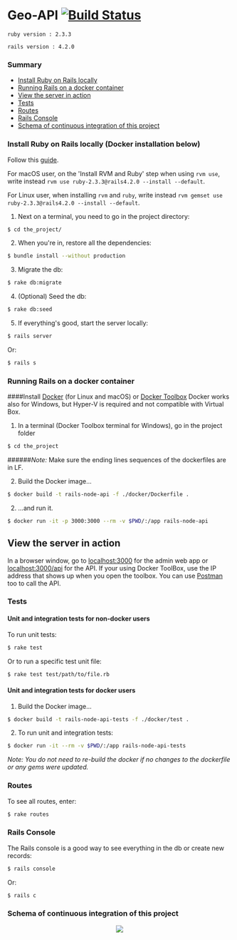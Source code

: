 # Geo-API [![Build Status](https://travis-ci.org/601-H17/geo-api.svg?branch=master)](https://travis-ci.org/601-H17/geo-api)

`ruby version : 2.3.3`

`rails version : 4.2.0`

### Summary

* [Install Ruby on Rails locally](https://github.com/601-H17/geo-api#install-ruby-on-rails-locally-docker-installation-below)
* [Running Rails on a docker container](https://github.com/601-H17/geo-api#running-rails-on-a-docker-container)
* [View the server in action](https://github.com/601-H17/geo-api#view-the-server-in-action)
* [Tests](https://github.com/601-H17/geo-api#tests)
* [Routes](https://github.com/601-H17/geo-api#routes)
* [Rails Console](https://github.com/601-H17/geo-api#schema-of-continuous-integration-of-this-project)
* [Schema of continuous integration of this project](https://github.com/601-H17/geo-api#schema-of-continuous-integration-of-this-project)

### Install Ruby on Rails locally (Docker installation below)

Follow this [guide](http://www.installrails.com). 

For macOS user, on the 'Install RVM and Ruby' step when using `rvm use`, write instead `rvm use ruby-2.3.3@rails4.2.0 --install --default`.

For Linux user, when installing `rvm` and `ruby`, write instead `rvm gemset use ruby-2.3.3@rails4.2.0 --install --default`.

1. Next on a terminal, you need to go in the project directory:
```bash
$ cd the_project/
```

2. When you're in, restore all the dependencies:
```bash
$ bundle install --without production
```

3. Migrate the db:
```bash
$ rake db:migrate
```

4. (Optional) Seed the db:
```bash
$ rake db:seed
```

5. If everything's good, start the server locally:
```bash
$ rails server
```
Or:
```bash
$ rails s
```

### Running Rails on a docker container

####Install [Docker](https://www.docker.com/products/docker) (for Linux and macOS) or [Docker Toolbox](https://www.docker.com/products/docker-toolbox)
Docker works also for Windows, but Hyper-V is required and not compatible with Virtual Box.

1. In a terminal (Docker Toolbox terminal for Windows), go in the project folder 

```bash
$ cd the_project
```
######*Note:* Make sure the ending lines sequences of the dockerfiles are in LF.

2. Build the Docker image...

```bash
$ docker build -t rails-node-api -f ./docker/Dockerfile .
```

2. ...and run it.

```bash
$ docker run -it -p 3000:3000 --rm -v $PWD/:/app rails-node-api
```

## View the server in action
    
In a browser window, go to [localhost:3000](http://localhost:3000) for the admin web app or [localhost:3000/api](http://localhost:3000/api) for the API. If your using Docker ToolBox, use the IP address that shows up when you open the toolbox.
You can use [Postman](https://www.getpostman.com) too to call the API.

### Tests

#### **Unit and integration tests for non-docker users**

To run unit tests:
```bash
$ rake test
```
Or to run a specific test unit file:
```bash
$ rake test test/path/to/file.rb
```

#### **Unit and integration tests for docker users**

1. Build the Docker image...
```bash
$ docker build -t rails-node-api-tests -f ./docker/test .
```

2. To run unit and integration tests: 
```bash
$ docker run -it --rm -v $PWD/:/app rails-node-api-tests
```

*Note: You do not need to re-build the docker if no changes to the dockerfile or any gems were updated.*

### Routes

To see all routes, enter:
```bash
$ rake routes
```


### Rails Console

The Rails console is a good way to see everything in the db or create new records:
```bash
$ rails console
```
Or:
```bash
$ rails c
```

### Schema of continuous integration of this project
<p align="center">
  <img src="https://cloud.githubusercontent.com/assets/5929986/23719910/0f8047ea-040b-11e7-9aa2-bb299fbef400.png" />
</p>